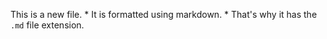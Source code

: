 This is a new file. * It is formatted using markdown. * That's why it has the `.md` file extension. 
